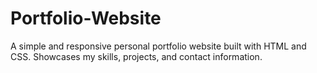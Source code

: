 # Portfolio-Website
A simple and responsive personal portfolio website built with HTML and CSS. Showcases my skills, projects, and contact information.
